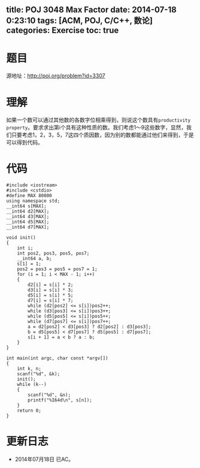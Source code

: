 ﻿title: POJ 3048 Max Factor
date: 2014-07-18 0:23:10
tags: [ACM, POJ, C/C++, 数论]
categories: Exercise
toc: true
---
# 题目
源地址：http://poj.org/problem?id=3307

# 理解
如果一个数可以通过其他数的各数字位相乘得到，则说这个数具有`productivity property`。要求求出第i个具有这种性质的数。我们考虑1～9这些数字，显然，我们只要考虑1，2，3，5，7这四个质因数，因为别的数都能通过他们来得到，于是可以得到代码。

<!-- more -->

# 代码
```
#include <iostream>
#include <cstdio>
#define MAX 80000
using namespace std;
__int64 s[MAX];
__int64 d2[MAX];
__int64 d3[MAX];
__int64 d5[MAX];
__int64 d7[MAX];

void init()
{
    int i;
    int pos2, pos3, pos5, pos7;
    __int64 a, b;
    s[1] = 1;
    pos2 = pos3 = pos5 = pos7 = 1;
    for (i = 1; i < MAX - 1; i++)
    {
        d2[i] = s[i] * 2;
        d3[i] = s[i] * 3;
        d5[i] = s[i] * 5;
        d7[i] = s[i] * 7;
        while (d2[pos2] <= s[i])pos2++;
        while (d3[pos3] <= s[i])pos3++;
        while (d5[pos5] <= s[i])pos5++;
        while (d7[pos7] <= s[i])pos7++;
        a = d2[pos2] < d3[pos3] ? d2[pos2] : d3[pos3];
        b = d5[pos5] < d7[pos7] ? d5[pos5] : d7[pos7];
        s[i + 1] = a < b ? a : b;
    }
}

int main(int argc, char const *argv[])
{
    int k, n;
    scanf("%d", &k);
    init();
    while (k--)
    {
        scanf("%d", &n);
        printf("%I64d\n", s[n]);
    }
    return 0;
}
```

# 更新日志
- 2014年07月18日 已AC。